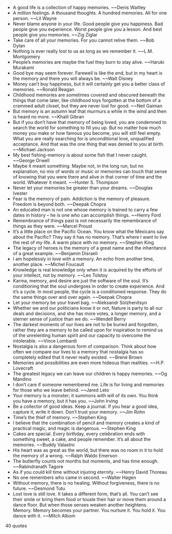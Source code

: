  - A good life is a collection of happy memories. ~~Denis Waitley
 - A million feelings. A thousand thoughts. A hundred memories. All for one person. ~~Lil Wayne
 - Never blame anyone in your life. Good people give you happiness. Bad people give you experience. Worst people give you a lesson. And best people give you memories. ~~Zig Ziglar
 - Take care of all your memories. For you cannot relive them. ~~Bob Dylan
 - Nothing is ever really lost to us as long as we remember it. ~~L.M. Montgomery
 - People’s memories are maybe the fuel they burn to stay alive. ~~Haruki Murakami
 - Good bye may seem forever. Farewell is like the end, but in my heart is the memory and there you will always be. ~~Walt Disney
 - Money can’t buy happiness, but it will certainly get you a better class of memories. ~~Ronald Reagan
 - Childhood memories are sometimes covered and obscured beneath the things that come later, like childhood toys forgotten at the bottom of a crammed adult closet, but they are never lost for good. ~~Neil Gaiman
 - But memory is an autumn leaf that murmurs a while in the wind and then is heard no more. ~~Khalil Gibran
 - But if you don’t have that memory of being loved, you are condemned to search the world for something to fill you up. But no matter how much money you make or how famous you become, you will still feel empty. What you are really searching for is unconditional love, unqualified acceptance. And that was the one thing that was denied to you at birth. ~~Michael Jackson
 - My best fishing-memory is about some fish that I never caught. ~~George Orwell
 - Maybe it meant something. Maybe not, in the long run, but no explanation, no mix of words or music or memories can touch that sense of knowing that you were there and alive in that corner of time and the world. Whatever it meant. ~~Hunter S. Thompson
 - Never let your memories be greater than your dreams. ~~Douglas Ivester
 - Fear is the memory of pain. Addiction is the memory of pleasure. Freedom is beyond both. ~~Deepak Chopra
 - An educated man is not one whose memory is trained to carry a few dates in history – he is one who can accomplish things. ~~Henry Ford
 - Remembrance of things past is not necessarily the remembrance of things as they were. ~~Marcel Proust
 - It’s a little place on the Pacific Ocean. You know what the Mexicans say about the Pacific? They say it has no memory. That’s where I want to live the rest of my life. A warm place with no memory. ~~Stephen King
 - The legacy of heroes is the memory of a great name and the inheritance of a great example. ~~Benjamin Disraeli
 - I am hopelessly in love with a memory. An echo from another time, another place. ~~Michel Foucault
 - Knowledge is real knowledge only when it is acquired by the efforts of your intellect, not by memory. ~~Leo Tolstoy
 - Karma, memory, and desire are just the software of the soul. It’s conditioning that the soul undergoes in order to create experience. And it’s a cycle. In most people, the cycle is a conditioned response. They do the same things over and over again. ~~Deepak Chopra
 - Let your memory be your travel bag. ~~Aleksandr Solzhenitsyn
 - Whether we and our politicians know it or not, Nature is party to all our deals and decisions, and she has more votes, a longer memory, and a sterner sense of justice than we do. ~~Wendell Berry
 - The darkest moments of our lives are not to be buried and forgotten, rather they are a memory to be called upon for inspiration to remind us of the unrelenting human spirit and our capacity to overcome the intolerable. ~~Vince Lombardi
 - Nostalgia is also a dangerous form of comparison. Think about how often we compare our lives to a memory that nostalgia has so completely edited that it never really existed. ~~Brené Brown
 - Memories and possibilities are even more hideous than realities. ~~H.P. Lovecraft
 - The greatest legacy we can leave our children is happy memories. ~~Og Mandino
 - I don’t care if someone remembered me. Life is for living and memories for those who we leave behind. ~~Jared Leto
 - Your memory is a monster; it summons with will of its own. You think you have a memory, but it has you. ~~John Irving
 - Be a collector of good ideas. Keep a journal. If you hear a good idea, capture it, write it down. Don’t trust your memory. ~~Jim Rohn
 - Time’s the thief of memory. ~~Stephen King
 - I believe that the combination of pencil and memory creates a kind of practical magic, and magic is dangerous. ~~Stephen King
 - Cakes are special. Every birthday, every celebration ends with something sweet, a cake, and people remember. It’s all about the memories. ~~Buddy Valastro
 - His heart was as great as the world, but there was no room in it to hold the memory of a wrong. ~~Ralph Waldo Emerson
 - The butterfly counts not months but moments, and has time enough. ~~Rabindranath Tagore
 - As if you could kill time without injuring eternity. ~~Henry David Thoreau
 - No one remembers who came in second. ~~Walter Hagen
 - Without memory, there is no healing. Without forgiveness, there is no future. ~~Desmond Tutu
 - Lost love is still love. It takes a different form, that’s all. You can’t see their smile or bring them food or tousle their hair or move them around a dance floor. But when those senses weaken another heightens. Memory. Memory becomes your partner. You nurture it. You hold it. You dance with it. ~~Mitch Albom

40 quotes